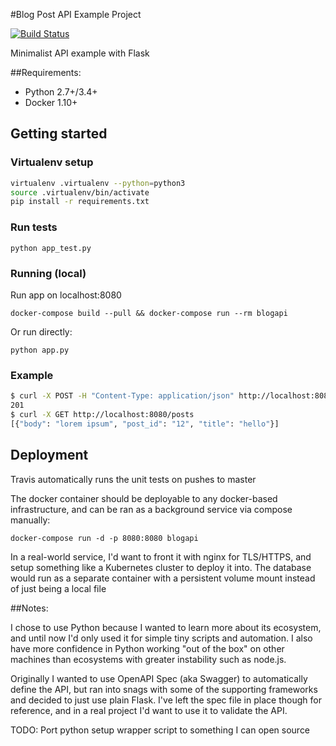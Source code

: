 #Blog Post API Example Project

[![Build Status](https://travis-ci.org/stormbeta/blogapi-example.svg?branch=master)](https://travis-ci.org/stormbeta/blogapi-example)

Minimalist API example with Flask

##Requirements:

* Python 2.7+/3.4+
* Docker 1.10+

## Getting started

### Virtualenv setup

```bash
virtualenv .virtualenv --python=python3
source .virtualenv/bin/activate
pip install -r requirements.txt
```

### Run tests

`python app_test.py`

### Running (local)

Run app on localhost:8080

`docker-compose build --pull && docker-compose run --rm blogapi`

Or run directly:

`python app.py`

### Example

```bash
$ curl -X POST -H "Content-Type: application/json" http://localhost:8080/post -d '{"post_id": "12", "title": "hello", "body": "lorem ipsum"}' -w '%{http_code}'
201
$ curl -X GET http://localhost:8080/posts
[{"body": "lorem ipsum", "post_id": "12", "title": "hello"}]
```

## Deployment

Travis automatically runs the unit tests on pushes to master

The docker container should be deployable to any docker-based infrastructure, and can be ran as a background service via compose manually:

`docker-compose run -d -p 8080:8080 blogapi`

In a real-world service, I'd want to front it with nginx for TLS/HTTPS, and
setup something like a Kubernetes cluster to deploy it into. The database
would run as a separate container with a persistent volume mount instead of
just being a local file

##Notes:

I chose to use Python because I wanted to learn more about its ecosystem,
and until now I'd only used it for simple tiny scripts and automation. I
also have more confidence in Python working "out of the box" on other machines
than ecosystems with greater instability such as node.js.

Originally I wanted to use OpenAPI Spec (aka Swagger) to automatically define the API, but
ran into snags with some of the supporting frameworks and decided to just use plain Flask.
I've left the spec file in place though for reference, and in a real project I'd want to use
it to validate the API.

TODO: Port python setup wrapper script to something I can open source
